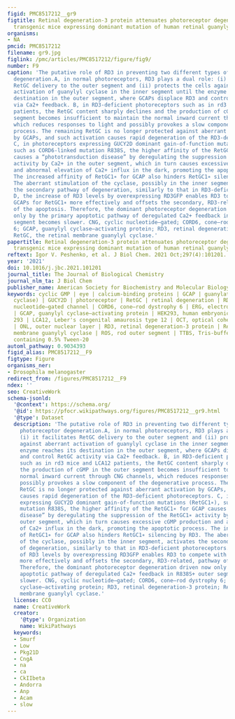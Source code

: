 ```yaml
---
figid: PMC8517212__gr9
figtitle: Retinal degeneration-3 protein attenuates photoreceptor degeneration in
  transgenic mice expressing dominant mutation of human retinal guanylyl cyclase
organisms:
- NA
pmcid: PMC8517212
filename: gr9.jpg
figlink: /pmc/articles/PMC8517212/figure/fig9/
number: F9
caption: 'The putative role of RD3 in preventing two different types of rapid photoreceptor
  degeneration.A, in normal photoreceptors, RD3 plays a dual role: (i) it facilitates
  RetGC delivery to the outer segment and (ii) protects the cells against aberrant
  activation of guanylyl cyclase in the inner segment until the enzyme reaches its
  destination in the outer segment, where GCAPs displace RD3 and control RetGC activity
  via Ca2+ feedback. B, in RD3-deficient photoreceptors such as in rd3 mice and LCA12
  patients, the RetGC content sharply declines and the production of cGMP in the outer
  segment becomes insufficient to maintain the normal inward current through CNG channels,
  which reduces responses to light and possibly provokes a slow component of the degenerative
  process. The remaining RetGC is no longer protected against aberrant activation
  by GCAPs, and such activation causes rapid degeneration of the RD3-deficient photoreceptors.
  C, in photoreceptors expressing GUCY2D dominant gain-of-function mutations (RetGC1∗),
  such as CORD6-linked mutation R838S, the higher affinity of the RetGC1∗ for GCAP
  causes a “phototransduction disease” by deregulating the suppression of the RetGC1∗
  activity by Ca2+ in the outer segment, which in turn causes excessive cGMP production
  and abnormal elevation of Ca2+ influx in the dark, promoting the apoptotic process.
  The increased affinity of RetGC1∗ for GCAP also hinders RetGC1∗ silencing by RD3.
  The aberrant stimulation of the cyclase, possibly in the inner segment, activates
  the secondary pathway of degeneration, similarly to that in RD3-deficient photoreceptors.
  D, the increase of RD3 levels by overexpressing RD3GFP enables RD3 to compete with
  GCAPs for RetGC1∗ more effectively and offsets the secondary, RD3-related, pathway
  of the apoptosis. Therefore, the dominant photoreceptor degeneration driven now
  only by the primary apoptotic pathway of deregulated Ca2+ feedback in R838S+ outer
  segment becomes slower. CNG, cyclic nucleotide–gated; CORD6, cone–rod dystrophy
  6; GCAP, guanylyl cyclase–activating protein; RD3, retinal degeneration-3 protein;
  RetGC, the retinal membrane guanylyl cyclase.'
papertitle: Retinal degeneration-3 protein attenuates photoreceptor degeneration in
  transgenic mice expressing dominant mutation of human retinal guanylyl cyclase.
reftext: Igor V. Peshenko, et al. J Biol Chem. 2021 Oct;297(4):101201.
year: '2021'
doi: 10.1016/j.jbc.2021.101201
journal_title: The Journal of Biological Chemistry
journal_nlm_ta: J Biol Chem
publisher_name: American Society for Biochemistry and Molecular Biology
keywords: cyclic GMP | eye | calcium-binding proteins | GCAP | guanylate cyclase (guanylyl
  cyclase) | GUCY2D | photoreceptor | RetGC | retinal degeneration | RD3 | CNG, cyclic
  nucleotide–gated channel | CORD6, cone–rod dystrophy 6 | ERG, electroretinography
  | GCAP, guanylyl cyclase–activating protein | HEK293, human embryonic kidney cells
  293 | LCA12, Leber's congenital amaurosis type 12 | OCT, optical coherence tomography
  | ONL, outer nuclear layer | RD3, retinal degeneration-3 protein | RetGC, the retinal
  membrane guanylyl cyclase | ROS, rod outer segment | TTBS, Tris-buffered saline
  containing 0.5% Tween-20
automl_pathway: 0.9034393
figid_alias: PMC8517212__F9
figtype: Figure
organisms_ner:
- Drosophila melanogaster
redirect_from: /figures/PMC8517212__F9
ndex: ''
seo: CreativeWork
schema-jsonld:
  '@context': https://schema.org/
  '@id': https://pfocr.wikipathways.org/figures/PMC8517212__gr9.html
  '@type': Dataset
  description: 'The putative role of RD3 in preventing two different types of rapid
    photoreceptor degeneration.A, in normal photoreceptors, RD3 plays a dual role:
    (i) it facilitates RetGC delivery to the outer segment and (ii) protects the cells
    against aberrant activation of guanylyl cyclase in the inner segment until the
    enzyme reaches its destination in the outer segment, where GCAPs displace RD3
    and control RetGC activity via Ca2+ feedback. B, in RD3-deficient photoreceptors
    such as in rd3 mice and LCA12 patients, the RetGC content sharply declines and
    the production of cGMP in the outer segment becomes insufficient to maintain the
    normal inward current through CNG channels, which reduces responses to light and
    possibly provokes a slow component of the degenerative process. The remaining
    RetGC is no longer protected against aberrant activation by GCAPs, and such activation
    causes rapid degeneration of the RD3-deficient photoreceptors. C, in photoreceptors
    expressing GUCY2D dominant gain-of-function mutations (RetGC1∗), such as CORD6-linked
    mutation R838S, the higher affinity of the RetGC1∗ for GCAP causes a “phototransduction
    disease” by deregulating the suppression of the RetGC1∗ activity by Ca2+ in the
    outer segment, which in turn causes excessive cGMP production and abnormal elevation
    of Ca2+ influx in the dark, promoting the apoptotic process. The increased affinity
    of RetGC1∗ for GCAP also hinders RetGC1∗ silencing by RD3. The aberrant stimulation
    of the cyclase, possibly in the inner segment, activates the secondary pathway
    of degeneration, similarly to that in RD3-deficient photoreceptors. D, the increase
    of RD3 levels by overexpressing RD3GFP enables RD3 to compete with GCAPs for RetGC1∗
    more effectively and offsets the secondary, RD3-related, pathway of the apoptosis.
    Therefore, the dominant photoreceptor degeneration driven now only by the primary
    apoptotic pathway of deregulated Ca2+ feedback in R838S+ outer segment becomes
    slower. CNG, cyclic nucleotide–gated; CORD6, cone–rod dystrophy 6; GCAP, guanylyl
    cyclase–activating protein; RD3, retinal degeneration-3 protein; RetGC, the retinal
    membrane guanylyl cyclase.'
  license: CC0
  name: CreativeWork
  creator:
    '@type': Organization
    name: WikiPathways
  keywords:
  - Smurf
  - Low
  - Pkg21D
  - CngA
  - na
  - ca
  - CkIIbeta
  - Andorra
  - Anp
  - Acam
  - slow
---
```

